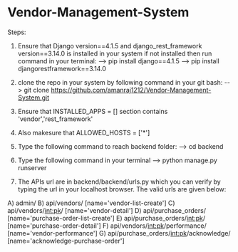 # Vendor-Management-System
Steps:

1) Ensure that Django version==4.1.5 and django_rest_framework version==3.14.0 is installed in your system
        if not installed then run command in your terminal: 
                 --> pip install django==4.1.5
                 --> pip install djangorestframework==3.14.0

2) clone the repo in your system by following command in your git bash:
  --> git clone https://github.com/amanraj1212/Vendor-Management-System.git

3) Ensure that INSTALLED_APPS = [] section contains 'vendor','rest_framework' 

4) Also makesure that ALLOWED_HOSTS = ['*']

5) Type the following command to reach backend folder:
       --> cd backend

6) Type the following command in your terminal
   --> python manage.py runserver

7) The APIs url are in backend/backend/urls.py which you can verify by typing the url in your localhost browser. The valid urls are given below:

A) admin/
B) api/vendors/ [name='vendor-list-create']
C) api/vendors/<int:pk>/ [name='vendor-detail']
D) api/purchase_orders/ [name='purchase-order-list-create']
E) api/purchase_orders/<int:pk>/ [name='purchase-order-detail']
F) api/vendors/<int:pk>/performance/ [name='vendor-performance']
G) api/purchase_orders/<int:pk>/acknowledge/ [name='acknowledge-purchase-order']





     



